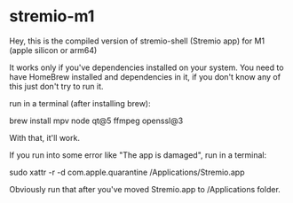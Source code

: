 # stremio-m1

Hey, this is the compiled version of stremio-shell (Stremio app) for M1 (apple silicon or arm64)

It works only if you've dependencies installed on your system. You need to have HomeBrew installed and dependencies in it, if you don't know any of this just don't try to run it. 

run in a terminal (after installing brew):

brew install mpv node qt@5 ffmpeg openssl@3

With that, it'll work. 

If you run into some error like "The app is damaged", run in a terminal:

sudo xattr -r -d com.apple.quarantine /Applications/Stremio.app

Obviously run that after you've moved Stremio.app to /Applications folder. 

